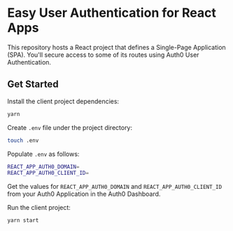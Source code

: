 # Easy User Authentication for React Apps

This repository hosts a React project that defines a Single-Page Application (SPA). You'll secure access to some of its routes using Auth0 User Authentication.

## Get Started

Install the client project dependencies:

```bash
yarn
```

Create `.env` file under the project directory:

```bash
touch .env
```

Populate `.env` as follows:

```bash
REACT_APP_AUTH0_DOMAIN=
REACT_APP_AUTH0_CLIENT_ID=
```

Get the values for `REACT_APP_AUTH0_DOMAIN` and `REACT_APP_AUTH0_CLIENT_ID` from your Auth0 Application in the Auth0 Dashboard.

Run the client project:

```bash
yarn start
```
